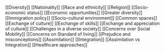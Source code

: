 [[Diversity]]
[[Nationality]]
[[Race and ethnicity]]
[[Religion]]
[[Socio-economic status]]
[[Economic opportunities]]
[[Greater diversity]]
[[Immigration policy]]
[[Socio-cultural environment]]
[[Common spaces]]
[[Exchange of culture]]
[[Exchange of skills]]
[[Exchange and appreciation of culture]]
[[Challenges in a diverse society]]
[[Concerns over Social Mobility]]
[[Concerns on Standard of living]]
[[Prejudice and misconceptions]]
[[Assimilation]]
[[Integration]]
[[Assimilation vs Integration]]
[[Healthcare approaches]]
